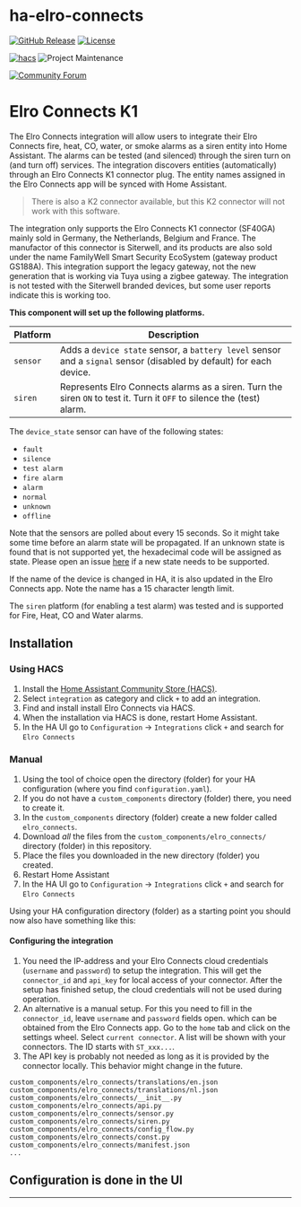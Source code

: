 # ha-elro-connects

[![GitHub Release][releases-shield]][releases]
[![License][license-shield]](LICENSE)

[![hacs][hacsbadge]][hacs]
![Project Maintenance][maintenance-shield]

[![Community Forum][forum-shield]][forum]

# Elro Connects K1
The Elro Connects integration will allow users to integrate their Elro Connects fire, heat, CO, water, or smoke alarms as a siren entity into Home Assistant. The alarms can be tested (and silenced) through the siren turn on (and turn off) services. The integration discovers entities (automatically) through an Elro Connects K1 connector plug. The entity names assigned in the Elro Connects app will be synced with Home Assistant.

> There is also a K2 connector available, but this K2 connector will not work with this software.

The integration only supports the Elro Connects K1 connector (SF40GA) mainly sold in Germany, the Netherlands, Belgium and France. The manufactor of this connector is Siterwell, and its products are also sold under the name FamilyWell Smart Security EcoSystem (gateway product GS188A). This integration support the legacy gateway, not the new generation that is working via Tuya using a zigbee gateway.
The integration is not tested with the Siterwell branded devices, but some user reports indicate this is working too.

**This component will set up the following platforms.**

Platform | Description
-- | --
`sensor` | Adds a `device state` sensor, a `battery level` sensor and a `signal` sensor (disabled by default) for each device.
`siren` | Represents Elro Connects alarms as a siren. Turn the siren `ON` to test it. Turn it `OFF` to silence the (test) alarm.

The `device_state` sensor can have of the following states:
- `fault`
- `silence`
- `test alarm`
- `fire alarm`
- `alarm`
- `normal`
- `unknown`
- `offline`

Note that the sensors are polled about every 15 seconds. So it might take some time before an alarm state will be propagated. If an unknown state is found that is not supported yet, the hexadecimal code will be assigned as state. Please open an issue [here](https://github.com/jbouwh/lib-elro-connects/issues/new) if a new state needs to be supported.

If the name of the device is changed in HA, it is also updated in the Elro Connects app. Note the name has a 15 character length limit.

The `siren` platform (for enabling a test alarm) was tested and is supported for Fire, Heat, CO and Water alarms.

## Installation

### Using HACS

1. Install the [Home Assistant Community Store (HACS)](https://hacs.xyz/docs/setup/download).
2. Select `integration` as category and click `+` to add an integration.
3. Find and install install Elro Connects via HACS.
4. When the installation via HACS is done, restart Home Assistant.
5. In the HA UI go to `Configuration` -> `Integrations` click `+` and search for `Elro Connects`

### Manual

1. Using the tool of choice open the directory (folder) for your HA configuration (where you find `configuration.yaml`).
2. If you do not have a `custom_components` directory (folder) there, you need to create it.
3. In the `custom_components` directory (folder) create a new folder called `elro_connects`.
4. Download _all_ the files from the `custom_components/elro_connects/` directory (folder) in this repository.
5. Place the files you downloaded in the new directory (folder) you created.
6. Restart Home Assistant
7. In the HA UI go to `Configuration` -> `Integrations` click `+` and search for `Elro Connects`

Using your HA configuration directory (folder) as a starting point you should now also have something like this:

#### Configuring the integration

1. You need the IP-address and your Elro Connects cloud credentials (`username` and `password`) to setup the integration. This will get the `connector_id` and `api_key` for local access of your connector. After the setup has finished setup, the cloud credentials will not be used during operation.
2. An alternative is a manual setup. For this you need to fill in the `connector_id`, leave `username` and `password` fields open. which can be obtained from the Elro Connects app. Go to the `home` tab and click on the settings wheel. Select `current connector`. A list will be shown with your connectors. The ID starts with `ST_xxx...`.
3. The API key is probably not needed as long as it is provided by the connector locally. This behavior might change in the future.


```text
custom_components/elro_connects/translations/en.json
custom_components/elro_connects/translations/nl.json
custom_components/elro_connects/__init__.py
custom_components/elro_connects/api.py
custom_components/elro_connects/sensor.py
custom_components/elro_connects/siren.py
custom_components/elro_connects/config_flow.py
custom_components/elro_connects/const.py
custom_components/elro_connects/manifest.json
...
```

## Configuration is done in the UI

<!---->


***

[elro_connects]: https://github.com/jbouwh/ha-elro-connects
[hacs]: https://github.com/hacs/integration
[hacsbadge]: https://img.shields.io/badge/HACS-Default-orange.svg?style=for-the-badge
[forum-shield]: https://img.shields.io/badge/community-forum-brightgreen.svg?style=for-the-badge
[forum]: https://community.home-assistant.io/
[license-shield]: https://img.shields.io/github/license/custom-components/blueprint.svg?style=for-the-badge
[maintenance-shield]: https://img.shields.io/badge/maintainer-Jan%20Bouwhuis-blue.svg?style=for-the-badge
[releases-shield]: https://img.shields.io/github/v/release/jbouwh/ha-elro-connects?include_prereleases&style=for-the-badge
[releases]: https://github.com/jbouwh/ha-elro-connects/releases

